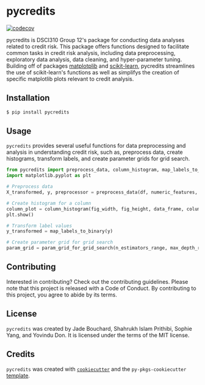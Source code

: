 
# pycredits 

[![codecov](https://codecov.io/github/DSCI-310-2024/pycredits/graph/badge.svg?token=L68Uui9hpr)](https://codecov.io/github/DSCI-310-2024/pycredits)


pycredits is DSCI310 Group 12's package for conducting data analyses related to credit risk. This package offers functions designed to facilitate common tasks in credit risk analysis, including data preprocessing, exploratory data analysis, data cleaning, and hyper-parameter tuning. Building off of packages [matplotplib](https://github.com/matplotlib/matplotlib) and [scikit-learn](https://github.com/scikit-learn/scikit-learn), pycredits streamlines the use of scikit-learn's functions as well as simplifys the creation of specific matplotlib plots relevant to credit analysis.

## Installation

```bash
$ pip install pycredits
```

## Usage

`pycredits` provides several useful functions for data preprocessing and analysis in understanding credit risk, such as, preprocess data, create histograms, transform labels, and create parameter grids for grid search.

```python
from pycredits import preprocess_data, column_histogram, map_labels_to_binary, param_grid_for_grid_search
import matplotlib.pyplot as plt

# Preprocess data
X_transformed, y, preprocessor = preprocess_data(df, numeric_features, categorical_features)

# Create histogram for a column
column_plot = column_histogram(fig_width, fig_height, data_frame, column_name)
plt.show()

# Transform label values
y_transformed = map_labels_to_binary(y)

# Create parameter grid for grid search
param_grid = param_grid_for_grid_search(n_estimators_range, max_depth_range)
```

## Contributing

Interested in contributing? Check out the contributing guidelines. Please note that this project is released with a Code of Conduct. By contributing to this project, you agree to abide by its terms.

## License

`pycredits` was created by Jade Bouchard, Shahrukh Islam Prithibi, Sophie Yang, and Yovindu Don. It is licensed under the terms of the MIT license.

## Credits

`pycredits` was created with [`cookiecutter`](https://cookiecutter.readthedocs.io/en/latest/) and the `py-pkgs-cookiecutter` [template](https://github.com/py-pkgs/py-pkgs-cookiecutter).
